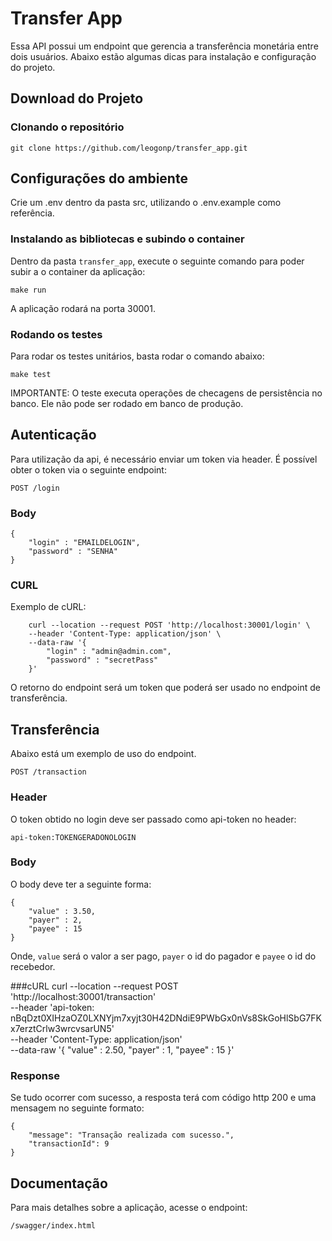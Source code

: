 # Transfer App

Essa API possui um endpoint que gerencia a transferência monetária entre dois usuários.
Abaixo estão algumas dicas para instalação e configuração do projeto.

## Download do Projeto

### Clonando o repositório

    git clone https://github.com/leogonp/transfer_app.git

## Configurações do ambiente

Crie um .env dentro da pasta src, utilizando o .env.example como referência.

### Instalando as bibliotecas e subindo o container
Dentro da pasta `transfer_app`, execute o seguinte comando para poder subir a o container da aplicação:
    
    make run

A aplicação rodará na porta 30001.

### Rodando os testes

Para rodar os testes unitários, basta rodar o comando abaixo:

    make test
IMPORTANTE: O teste executa operações de checagens de persistência no banco. Ele não pode ser rodado em banco de produção.

## Autenticação
Para utilização da api, é necessário enviar um token via header. 
É possível obter o token via o seguinte endpoint:

`POST /login`

### Body

    {
        "login" : "EMAILDELOGIN",
        "password" : "SENHA"
    }

### CURL
Exemplo de cURL:

        curl --location --request POST 'http://localhost:30001/login' \
        --header 'Content-Type: application/json' \
        --data-raw '{
            "login" : "admin@admin.com",
            "password" : "secretPass"
        }'
    

O retorno do endpoint será um token que poderá ser usado no endpoint de transferência.

## Transferência
Abaixo está um exemplo de uso do endpoint.

`POST /transaction`

### Header
O token obtido no login deve ser passado como api-token no header:

    api-token:TOKENGERADONOLOGIN

### Body
O body deve ter a seguinte forma:

    {
    	"value" : 3.50,
    	"payer" : 2,
    	"payee" : 15
	}
Onde, `value` será o valor a ser pago, `payer` o id do pagador  e `payee` o id do recebedor.

###cURL
    curl --location --request POST 'http://localhost:30001/transaction' \
            --header 'api-token: nBqDzt0XIHzaOZ0LXNYjm7xyjt30H42DNdiE9PWbGx0nVs8SkGoHlSbG7FKx7erztCrlw3wrcvsarUN5' \
            --header 'Content-Type: application/json' \
            --data-raw '{
            "value" : 2.50,
            "payer" : 1,
            "payee" : 15
            }'

### Response
Se tudo ocorrer com sucesso, a resposta terá com código http 200 e uma mensagem no seguinte formato:

    {
    	"message": "Transação realizada com sucesso.",
    	"transactionId": 9
	}


## Documentação
Para mais detalhes sobre a aplicação, acesse o endpoint:

	/swagger/index.html